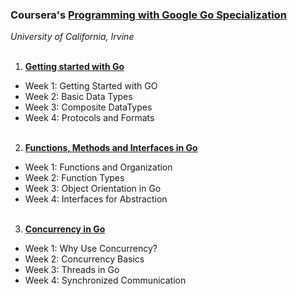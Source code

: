 ### **Coursera's [Programming with Google Go Specialization](https://www.coursera.org/specializations/google-golang)**
*University of California, Irvine*
<br/><br/>
1. **[Getting started with Go](https://www.coursera.org/learn/golang-getting-started)**
- Week 1: Getting Started with GO
- Week 2: Basic Data Types
- Week 3: Composite DataTypes
- Week 4: Protocols and Formats
<br/><br/>
2. **[Functions, Methods and Interfaces in Go](https://www.coursera.org/learn/golang-functions-methods)**
- Week 1: Functions and Organization
- Week 2: Function Types
- Week 3: Object Orientation in Go
- Week 4: Interfaces for Abstraction
<br/><br/>
3. **[Concurrency in Go](https://www.coursera.org/learn/golang-concurrency)**
- Week 1: Why Use Concurrency?
- Week 2: Concurrency Basics
- Week 3: Threads in Go
- Week 4: Synchronized Communication
